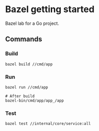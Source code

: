 # Bazel getting started

Bazel lab for a Go project.

## Commands

### Build

```shell
bazel build //cmd/app
```

### Run

```shell
bazel run //cmd/app
```

```shell
# After build
bazel-bin/cmd/app/app_/app
```

### Test

```shell
bazel test //internal/core/service:all
```
